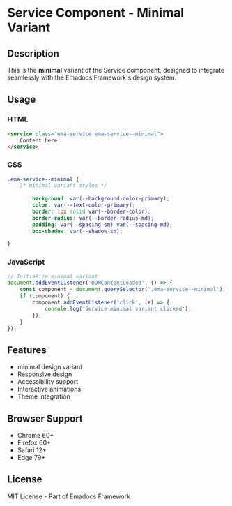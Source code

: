 # Service Component - Minimal Variant

## Description
This is the **minimal** variant of the Service component, designed to integrate seamlessly with the Emadocs Framework's design system.

## Usage

### HTML
```html
<service class="ema-service ema-service--minimal">
    Content here
</service>
```

### CSS
```css
.ema-service--minimal {
    /* minimal variant styles */
    
        background: var(--background-color-primary);
        color: var(--text-color-primary);
        border: 1px solid var(--border-color);
        border-radius: var(--border-radius-md);
        padding: var(--spacing-sm) var(--spacing-md);
        box-shadow: var(--shadow-sm);
    
}
```

### JavaScript
```javascript
// Initialize minimal variant
document.addEventListener('DOMContentLoaded', () => {
    const component = document.querySelector('.ema-service--minimal');
    if (component) {
        component.addEventListener('click', (e) => {
            console.log('Service minimal variant clicked');
        });
    }
});
```

## Features
- minimal design variant
- Responsive design
- Accessibility support
- Interactive animations
- Theme integration

## Browser Support
- Chrome 60+
- Firefox 60+
- Safari 12+
- Edge 79+

## License
MIT License - Part of Emadocs Framework
